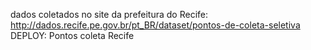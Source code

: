 dados coletados no site da prefeitura do Recife: http://dados.recife.pe.gov.br/pt_BR/dataset/pontos-de-coleta-seletiva <br>
DEPLOY: <a src='https://rafaelmoraescruz-pontos-coleta-recife-app-ve1vvp.streamlit.app/#pontos-da-coleta-seletiva-em-recife'>Pontos coleta Recife </a>
